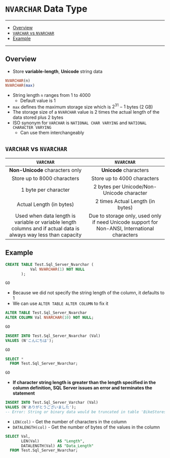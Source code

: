 # `NVARCHAR` Data Type

---

- [Overview](#overview)
- [`VARCHAR` vs `NVARCHAR`](#varchar-vs-nvarchar)
- [Example](#example)

---

## Overview

- Store **variable-length**, **Unicode** string data

```sql
NVARCHAR(n)
NVARCHAR(max)
```

- String length `n` ranges from 1 to 4000
  - Default value is 1
- `max` defines the maximum storage size which is $2^{31}-1$ bytes (2 GB)
- The storage size of a `NVARCHAR` value is 2 times the actual length of the data stored plus 2 bytes
- ISO synonym for `VARCHAR` is `NATIONAL CHAR VARYING` and `NATIONAL CHARACTER VARYING`
  - Can use them interchangeably

## `VARCHAR` vs `NVARCHAR`

`VARCHAR`|`NVARCHAR`
:-:|:-:
**Non-Unicode** characters only|**Unicode** characters
Store up to 8000 characters|Store up to 4000 characters
1 byte per character|2 bytes per Unicode/Non-Unicode character
Actual Length (in bytes)|2 times Actual Length (in bytes)
Used when data length is variable or variable length columns and if actual data is always way less than capacity|Due to storage only, used only if need Unicode support for Non-ANSI, International characters

## Example

```sql
CREATE TABLE Test.Sql_Server_Nvarchar (
           Val NVARCHAR(1) NOT NULL
       );

GO
```

- Because we did not specify the string length of the  column, it defaults to 1
- We can use `ALTER TABLE ALTER COLUMN` to fix it

```sql
ALTER TABLE Test.Sql_Server_Nvarchar
ALTER COLUMN Val NVARCHAR(10) NOT NULL;

GO

INSERT INTO Test.Sql_Server_Nvarchar (Val)
VALUES (N'こんにちは');

GO

SELECT *
  FROM Test.Sql_Server_Nvarchar;

GO
```

- **If character string length is greater than the length specified in the column definition, SQL Server issues an error and terminates the statement**

```sql
INSERT INTO Test.Sql_Server_Varchar (Val)
VALUES (N'ありがとうございました');
-- Error: String or binary data would be truncated in table 'BikeStores.Test.Sql_Server_Varchar', column 'Val'. Truncated value: '??????????'.
```

- `LEN(col)` - Get the number of characters in the column
- `DATALENGTH(col)` - Get the number of bytes of the values in the column

```sql
SELECT Val,
       LEN(Val)        AS "Length",
       DATALENGTH(Val) AS "Data_Length"
  FROM Test.Sql_Server_Nvarchar;
```
